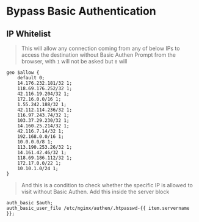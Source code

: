 # Bypass Basic Authentication

## IP Whitelist

> This will allow any connection coming from any of below IPs to access the destination without Basic Authen Prompt from the browser, with ```1``` will not be asked but ```0``` will

```
geo $allow {
	default 0;
	14.176.232.181/32 1;
	118.69.176.252/32 1;
	42.116.19.204/32 1;
	172.16.0.0/16 1;
	1.55.242.188/32 1;
	42.112.114.236/32 1;
	116.97.243.74/32 1;
	103.37.29.230/32 1;
	14.160.25.214/32 1;
	42.116.7.14/32 1;
	192.168.0.0/16 1;
	10.0.0.0/8 1;
	113.190.253.26/32 1;
	14.161.42.46/32 1;
	118.69.186.112/32 1;
	172.17.0.0/22 1;
	10.10.1.0/24 1;	
}
```

> And this is a condition to check whether the specific IP is allowed to visit without Basic Authen. Add this inside the server block

```
auth_basic $auth;
auth_basic_user_file /etc/nginx/authen/.htpasswd-{{ item.servername }};
```
